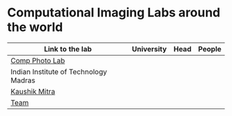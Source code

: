 # Computational Imaging Labs around the world

| Link to the lab                                           | University                            | Head                                              | People                                               |
|-----------------------------------------------------------|---------------------------------------|---------------------------------------------------|------------------------------------------------------|
| [Comp Photo Lab](http://www.ee.iitm.ac.in/comp_photolab/) | 
Indian Institute of Technology Madras |
[Kaushik Mitra](http://www.ee.iitm.ac.in/kmitra/) |
[Team](http://ee.iitm.ac.in/comp_photolab/team.html) |
